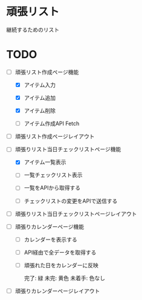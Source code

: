 # 頑張リスト

継続するためのリスト

# TODO

-[ ] 頑張リスト作成ページ機能

  -[x] アイテム入力

  -[x] アイテム追加

  -[x] アイテム削除

  -[ ] アイテム作成API Fetch

-[ ] 頑張リスト作成ページレイアウト

-[ ] 頑張りリスト当日チェックリストページ機能

  -[x] アイテム一覧表示

  -[ ] 一覧チェックリスト表示

  -[ ] 一覧をAPIから取得する

  -[ ] チェックリストの変更をAPIで送信する

-[ ] 頑張りリスト当日チェックリストページレイアウト

-[ ] 頑張りカレンダーページ機能

  -[ ] カレンダーを表示する

  -[ ] API経由で全データを取得する

  -[ ] 頑張れた日をカレンダーに反映

    完了: 緑
    未完: 黄色
    未着手: 色なし

-[ ] 頑張りカレンダーページレイアウト
